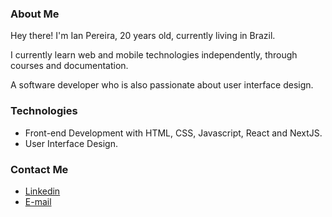 ### About Me
Hey there! I'm Ian Pereira, 20 years old, currently living in Brazil.

I currently learn web and mobile technologies independently, through courses and documentation.

A software developer who is also passionate about user interface design.

### Technologies
- Front-end Development with HTML, CSS, Javascript, React and NextJS.
- User Interface Design.

### Contact Me

- <a href="https://www.linkedin.com/in/ianbit/">Linkedin</a>
- <a href="mailto:ian.kzw@gmail.com">E-mail</a>